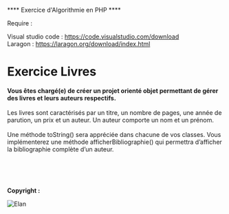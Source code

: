 **** Exercice d'Algorithmie en PHP ****

Require :

Visual studio code : https://code.visualstudio.com/download <br>
Laragon : https://laragon.org/download/index.html

<h1> Exercice Livres </h1>

<p><strong>Vous êtes chargé(e) de créer un projet orienté objet permettant de gérer des livres et 
leurs auteurs respectifs.</strong><br><br>
Les livres sont caractérisés par un titre, un nombre de pages, une année de parution, un prix et un 
auteur. Un auteur comporte un nom et un prénom.<br><br>
Une méthode toString() sera appréciée dans chacune de vos classes.
Vous implémenterez une méthode afficherBibliographie() qui permettra d’afficher la bibliographie 
complète d’un auteur. </p>

<br><br><br>
<p><strong>Copyright : </strong></p>

![Elan](https://github.com/AlexGthr/Cinema/assets/145430486/f847025a-e4a1-4585-bd1f-1de40d59d0f0)
